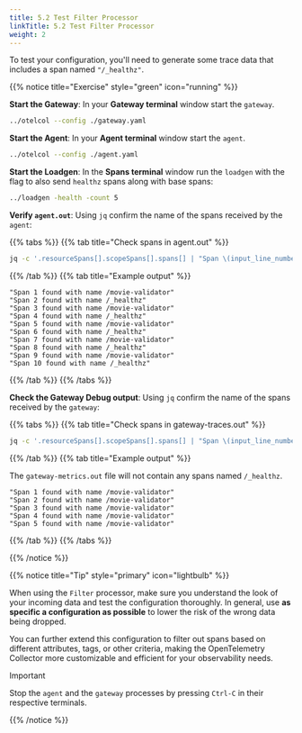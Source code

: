 ```yaml
---
title: 5.2 Test Filter Processor
linkTitle: 5.2 Test Filter Processor
weight: 2
---
```


To test your configuration, you'll need to generate some trace data that includes a span named `"/_healthz"`.

{{% notice title="Exercise" style="green" icon="running" %}}

**Start the Gateway**: In your **Gateway terminal** window start the `gateway`.

```bash
../otelcol --config ./gateway.yaml
```

**Start the Agent**: In your **Agent terminal** window start the `agent`.

```bash
../otelcol --config ./agent.yaml
```

**Start the Loadgen**: In the **Spans terminal** window run the `loadgen` with the flag to also send `healthz` spans along with base spans:
  
```bash
../loadgen -health -count 5
```

**Verify `agent.out`**: Using `jq` confirm the name of the spans received by the `agent`:

{{% tabs %}}
{{% tab title="Check spans in agent.out" %}}

```bash
jq -c '.resourceSpans[].scopeSpans[].spans[] | "Span \(input_line_number) found with name \(.name)"' ./agent.out
```

{{% /tab %}}
{{% tab title="Example output" %}}

```text
"Span 1 found with name /movie-validator"
"Span 2 found with name /_healthz"
"Span 3 found with name /movie-validator"
"Span 4 found with name /_healthz"
"Span 5 found with name /movie-validator"
"Span 6 found with name /_healthz"
"Span 7 found with name /movie-validator"
"Span 8 found with name /_healthz"
"Span 9 found with name /movie-validator"
"Span 10 found with name /_healthz"
```

{{% /tab %}}
{{% /tabs %}}

**Check the Gateway Debug output**: Using `jq` confirm the name of the spans received by the `gateway`:

{{% tabs %}}
{{% tab title="Check spans in gateway-traces.out" %}}

```bash { title="Check spans in gateway-traces.out" }
jq -c '.resourceSpans[].scopeSpans[].spans[] | "Span \(input_line_number) found with name \(.name)"' ./gateway-traces.out
```

{{% /tab %}}
{{% tab title="Example output" %}}

The `gateway-metrics.out` file will not contain any spans named `/_healthz`.

```text
"Span 1 found with name /movie-validator"
"Span 2 found with name /movie-validator"
"Span 3 found with name /movie-validator"
"Span 4 found with name /movie-validator"
"Span 5 found with name /movie-validator"
```

{{% /tab %}}
{{% /tabs %}}

{{% /notice %}}

{{% notice title="Tip" style="primary" icon="lightbulb" %}}

When using the `Filter` processor, make sure you understand the look of your incoming data and test the configuration thoroughly. In general, use **as specific a configuration as possible** to lower the risk of the wrong data being dropped.

You can further extend this configuration to filter out spans based on different attributes, tags, or other criteria, making the OpenTelemetry Collector more customizable and efficient for your observability needs.

> [!IMPORTANT]
> Stop the `agent` and the `gateway` processes by pressing `Ctrl-C` in their respective terminals.

{{% /notice %}}
<!--
---
The following excises can be done in your own time after the workshop.

**(Optional) Modify the Filter Condition**:

If you’d like, you can customize the filter condition to drop spans based on different criteria. This step is optional and can be explored later. For example, you might configure the filter to drop spans that include a specific tag or attribute.

Here’s an example of dropping spans based on an attribute:

```yaml
filter:
  error_mode: ignore
  traces:
    span:
      - 'attributes["service.name"] == "frontend"'
```

This filter would drop spans where the `service.name` attribute is set to `frontend`.

**(Optional) Filter Multiple Spans**:

You can filter out multiple span names by extending the span list:

```yaml
filter:
  error_mode: ignore
  traces:
    span:
      - 'name == "/_healthz"'
      - 'name == "/internal/metrics"'
```

This will drop spans with the names `"/_healthz"` and `"/internal/metrics"`.
-->
